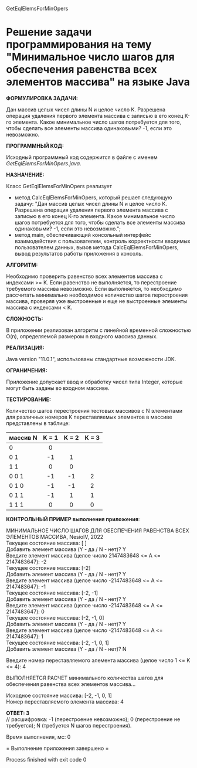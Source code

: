GetEqlElemsForMinOpers

# Решение задачи программирования на тему "Минимальное число шагов для обеспечения равенства всех элементов массива" на языке Java

**ФОРМУЛИРОВКА ЗАДАЧИ:**

Дан массив целых чисел длины N и целое число K. Разрешена операция удаления первого элемента массива с записью в его конец K-го элемента. Какое минимальное число шагов потребуется для того, чтобы сделать все элементы массива одинаковыми? -1, если это невозможно.

**ПРОГРАММНЫЙ КОД:**

Исходный программный код содержится в файле с именем *GetEqlElemsForMinOpers.java*.

**НАЗНАЧЕНИЕ:**

Класс GetEqlElemsForMinOpers реализует  
- метод CalcEqlElemsForMinOpers, который решает следующую задачу: "Дан массив целых чисел длины N и целое число K.  Разрешена операция удаления первого элемента массива с записью в его конец K-го элемента. Какое минимальное число шагов потребуется для того, чтобы сделать все элементы массива одинаковыми? -1, если это невозможно.";
- метод main, обеспечивающий консольный интерфейс    взаимодействия с пользователем, контроль корректности вводимых пользователем данных, вызов метода CalcEqlElemsForMinOpers, вывод результатов работы приложения в консоль.

**АЛГОРИТМ:**

Необходимо проверить равенство всех элементов массива с индексами >= K. Если равенство не выполняется, то  перестроение требуемого массива невозможно. Если выполняется, то необходимо рассчитать минимально необходимое количество шагов перестроения массива, проверяя уже выстроенные и еще не выстроенные элементы массива с индексами < K.

**СЛОЖНОСТЬ:**

В приложении реализован алгоритм с линейной временной сложностью O(n), определяемой размером n входного массива данных.

**РЕАЛИЗАЦИЯ:**

Java version "11.0.1", использованы стандартные возможности JDK.

**ОГРАНИЧЕНИЯ:**

Приложение допускает ввод и обработку чисел типа Integer, которые могут быть заданы во входном массиве.

**ТЕСТИРОВАНИЕ:**

Количество шагов перестроения тестовых массивов с N элементами для различных номеров K переставляемых элементов в массиве представлены  в таблице:

массив N|   K = 1 |  K = 2  |   K = 3
--------|:-------:|:-------:|:---------:
0       |    0    |         |
0 1     |   -1    |    1    | 
1 1     |    0    |    0    |
0 0 1   |   -1    |   -1    |    2
0 1 0   |   -1    |   -1    |    2
0 1 1   |   -1    |    1    |    1
1 1 1   |    0    |    0    |    0


**КОНТРОЛЬНЫЙ ПРИМЕР выполнения приложения**:

МИНИМАЛЬНОЕ ЧИСЛО ШАГОВ ДЛЯ ОБЕСПЕЧЕНИЯ РАВЕНСТВА ВСЕХ ЭЛЕМЕНТОВ МАССИВА, NesioIV, 2022  
Текущее состояние массива: [ ]  
Добавить элемент массива (Y - да / N - нет)? Y  
Введите элемент массива (целое число 2147483648   <= A <= 2147483647):  -2  
Текущее состояние массива: [-2]  
Добавить элемент массива (Y - да / N - нет)? Y  
Введите элемент массива (целое число -2147483648 <= A <= 2147483647):  -1  
 Текущее состояние массива: [-2, -1]  
 Добавить элемент массива (Y - да / N - нет)? Y  
 Введите элемент массива (целое число -2147483648 <= A <= 2147483647):  0  
 Текущее состояние массива: [-2, -1, 0]  
 Добавить элемент массива (Y - да / N - нет)?  Y  
Введите элемент массива (целое число -2147483648 <= A <= 2147483647):  1  
Текущее состояние массива: [-2, -1, 0, 1]  
Добавить элемент массива (Y - да / N - нет)?  N  

Введите номер переставляемого элемента массива (целое число 1 <= K <= 4):  4

ВЫПОЛНЯЕТСЯ РАСЧЕТ минимального количества шагов для обеспечения равенства всех элементов массива...  

Исходное состояние массива: [-2, -1, 0, 1]  
Номер переставляемого элемента массива: 4  

**ОТВЕТ: 3**     
// расшифровка: -1 (перестроение невозможно); 0 (перестроение не требуется); N (требуется N шагов перестроения).

Время выполнения, мс: 0

= Выполнение приложения завершено =

Process finished with exit code 0
